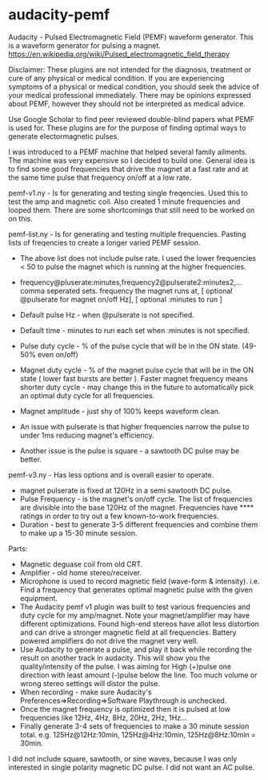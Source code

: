 # audacity-pemf
Audacity - Pulsed Electromagnetic Field (PEMF) waveform generator.  This is a waveform generator for pulsing a magnet.
https://en.wikipedia.org/wiki/Pulsed_electromagnetic_field_therapy

Disclaimer:  These plugins are not intended for the diagnosis, treatment or cure of any physical or medical condition. If you are experiencing symptoms of a physical or medical condition, you should seek the advice of your medical professional immediately.  There may be opinions expressed about PEMF, however they should not be interpreted as medical advice.

Use Google Scholar to find peer reviewed double-blind papers what PEMF is used for.  These plugins are for the purpose of finding optimal ways to generate electormagnetic pulses.

I was introduced to a PEMF machine that helped several family ailments.  The machine was very expensive so I decided to build one.  General idea is to find some good frequencies that drive the magnet at a fast rate and at the same time pulse that frequency on/off at a low rate.

pemf-v1.ny - Is for generating and testing single freqencies.  Used this to test the amp and magnetic coil.  Also created 1 minute frequencies and looped them.  There are some shortcomings that still need to be worked on on this.

pemf-list.ny - Is for generating and testing multiple frequencies.   Pasting lists of freqencies to create a longer varied PEMF session.
 - The above list does not include pulse rate.  I used the lower frequencies < 50 to pulse the magnet which is running at the higher frequencies.
 - frequency@pluserate:minutes,frequency2@pulserate2:minutes2,... comma seperated sets.  frequency the magnet runs at, [ optional @pulserate for magnet on/off Hz], [ optional :minutes to run ]
 - Default pulse Hz - when @pulserate is not specified.
 - Default time - minutes to run each set when :minutes is not specified.
 - Pulse duty cycle - % of the pulse cycle that will be in the ON state. (49-50% even on/off)
 - Magnet duty cycle - % of the magnet pulse cycle that will be in the ON state ( lower fast bursts are better ).  Faster magnet frequency means shorter duty cycle - may change this in the future to automatically pick an optimal duty cycle for all frequencies.
 - Magnet amplitude - just shy of 100% keeps waveform clean.

 - An issue with pulserate is that higher frequencies narrow the pulse to under 1ms reducing magnet's efficiency.
 - Another issue is the pulse is square - a sawtooth DC pulse may be better.


pemf-v3.ny - Has less options and is overall easier to operate.
 - magnet pulserate is fixed at 120Hz in a semi sawtooth DC pulse.
 - Pulse Frequency - is the magnet's  on/off cycle.  The list of frequencies are divisible into the base 120Hz of the magnet.  Frequencies have **** ratings in order to try out a few known-to-work frequencies.
 - Duration - best to generate 3-5 different frequencies and combine them to make up a 15-30 minute session.
 

Parts:
 - Magnetic deguase coil from old CRT.
 - Amplifier - old home stereo/receiver.
 - Microphone is used to record magnetic field (wave-form & intensity). i.e. Find a frequency that generates optimal magnetic pulse with the given equipment.
 - The Audacity pemf v1 plugin was built to test various frequencies and duty cycle for my amp/magnet.  Note your magnet/amplifier may have different optimizations.  Found high-end stereos have allot less distortion and can drive a stronger magnetic field at all frequencies.  Battery powered amplifiers do not drive the magnet very well.
 - Use Audacity to generate a pulse, and play it back while recording the result on another track in audacity.  This will show you the quality/intensity of the pulse.  I was aiming for High (+)pulse one direction with least amount (-)pulse below the line.  Too much volume or wrong stereo settings will distor the pulse.
 - When recording - make sure Audacity's Preferences=>Recording=>Software Playthrough is unchecked.
 - Once the magnet frequency is optimized then it is pulsed at low frequencies like 12Hz, 4Hz, 8Hz, 20Hz, 2Hz, 1Hz...
 - Finally generate 3-4 sets of frequencies to make a 30 minute session total. e.g. 125Hz@12Hz:10min, 125Hz@4Hz:10min, 125Hz@8Hz:10min = 30min.
 
 
 I did not include square, sawtooth, or sine waves, because I was only interested in single polarity magnetic DC pulse.  I did not want an AC pulse.
